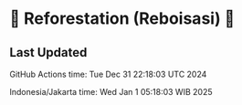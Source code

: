 
# 🌳 Reforestation (Reboisasi) 🌲

## Last Updated

GitHub Actions time: Tue Dec 31 22:18:03 UTC 2024

Indonesia/Jakarta time: Wed Jan  1 05:18:03 WIB 2025
